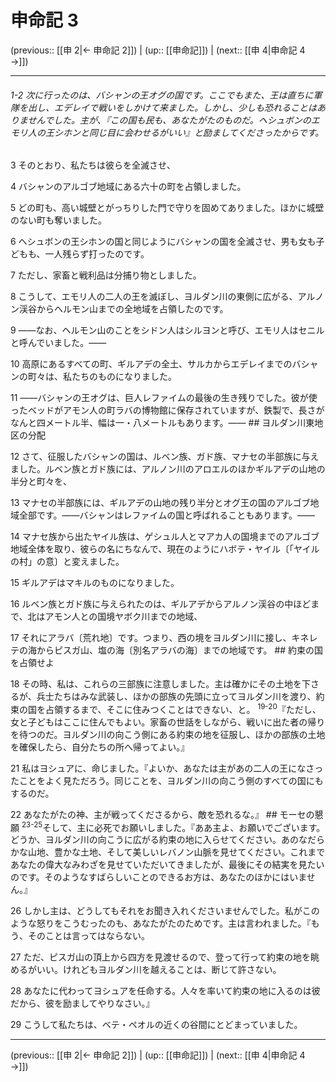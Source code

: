 # 申命記 3

(previous:: [[申 2|← 申命記 2]]) | (up:: [[申命記]]) | (next:: [[申 4|申命記 4 →]])

***
###### 1-2 次に行ったのは、バシャンの王オグの国です。ここでもまた、王は直ちに軍隊を出し、エデレイで戦いをしかけて来ました。しかし、少しも恐れることはありませんでした。主が、『この国も民も、あなたがたのものだ。ヘシュボンのエモリ人の王シホンと同じ目に会わせるがいい』と励ましてくださったからです。 



3 
そのとおり、私たちは彼らを全滅させ、 



4 
バシャンのアルゴブ地域にある六十の町を占領しました。 



5 
どの町も、高い城壁とがっちりした門で守りを固めてありました。ほかに城壁のない町も奪いました。 



6 
ヘシュボンの王シホンの国と同じようにバシャンの国を全滅させ、男も女も子どもも、一人残らず打ったのです。 



7 
ただし、家畜と戦利品は分捕り物としました。 



8 
こうして、エモリ人の二人の王を滅ぼし、ヨルダン川の東側に広がる、アルノン渓谷からヘルモン山までの全地域を占領したのです。 



9 
――なお、ヘルモン山のことをシドン人はシルヨンと呼び、エモリ人はセニルと呼んでいました。―― 



10 
高原にあるすべての町、ギルアデの全土、サルカからエデレイまでのバシャンの町々は、私たちのものになりました。 



11 
――バシャンの王オグは、巨人レファイムの最後の生き残りでした。彼が使ったベッドがアモン人の町ラバの博物館に保存されていますが、鉄製で、長さがなんと四メートル半、幅は一・八メートルもあります。―― ## ヨルダン川東地区の分配 



12 
さて、征服したバシャンの国は、ルベン族、ガド族、マナセの半部族に与えました。ルベン族とガド族には、アルノン川のアロエルのほかギルアデの山地の半分と町々を、 



13 
マナセの半部族には、ギルアデの山地の残り半分とオグ王の国のアルゴブ地域全部です。――バシャンはレファイムの国と呼ばれることもあります。―― 



14 
マナセ族から出たヤイル族は、ゲシュル人とマアカ人の国境までのアルゴブ地域全体を取り、彼らの名にちなんで、現在のようにハボテ・ヤイル〔「ヤイルの村」の意〕と変えました。 



15 
ギルアデはマキルのものになりました。 



16 
ルベン族とガド族に与えられたのは、ギルアデからアルノン渓谷の中ほどまで、北はアモン人との国境ヤボク川までの地域、 



17 
それにアラバ〔荒れ地〕です。つまり、西の境をヨルダン川に接し、キネレテの海からピスガ山、塩の海〔別名アラバの海〕までの地域です。 ## 約束の国を占領せよ 



18 
その時、私は、これらの三部族に注意しました。主は確かにその土地を下さるが、兵士たちはみな武装し、ほかの部族の先頭に立ってヨルダン川を渡り、約束の国を占領するまで、そこに住みつくことはできない、と。 <sup class="versenum">19-20</sup>『ただし、女と子どもはここに住んでもよい。家畜の世話をしながら、戦いに出た者の帰りを待つのだ。ヨルダン川の向こう側にある約束の地を征服し、ほかの部族の土地を確保したら、自分たちの所へ帰ってよい。』 



21 
私はヨシュアに、命じました。『よいか、あなたは主があの二人の王になさったことをよく見ただろう。同じことを、ヨルダン川の向こう側のすべての国にもするのだ。 



22 
あなたがたの神、主が戦ってくださるから、敵を恐れるな。』 ## モーセの懇願 <sup class="versenum">23-25</sup>そして、主に必死でお願いしました。『ああ主よ、お願いでございます。どうか、ヨルダン川の向こうに広がる約束の地に入らせてください。あのなだらかな山地、豊かな土地、そして美しいレバノン山脈を見せてください。これまであなたの偉大なみわざを見せていただいてきましたが、最後にその結実を見たいのです。そのようなすばらしいことのできるお方は、あなたのほかにはいません。』 



26 
しかし主は、どうしてもそれをお聞き入れくださいませんでした。私がこのような怒りをこうむったのも、あなたがたのためです。主は言われました。『もう、そのことは言ってはならない。 



27 
ただ、ピスガ山の頂上から四方を見渡せるので、登って行って約束の地を眺めるがいい。けれどもヨルダン川を越えることは、断じて許さない。 



28 
あなたに代わってヨシュアを任命する。人々を率いて約束の地に入るのは彼だから、彼を励ましてやりなさい。』 



29 
こうして私たちは、ベテ・ペオルの近くの谷間にとどまっていました。

***

(previous:: [[申 2|← 申命記 2]]) | (up:: [[申命記]]) | (next:: [[申 4|申命記 4 →]])
